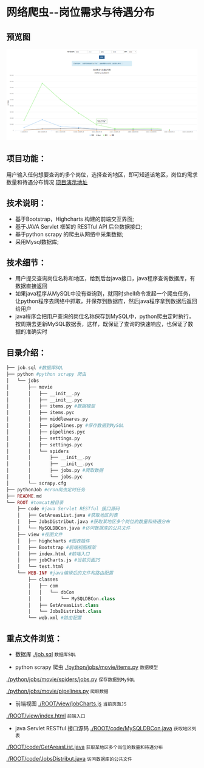 # 网络爬虫--岗位需求与待遇分布

## 预览图
![Screenshot](https://raw.githubusercontent.com/596008520/jobSalarys/master/preview.png)

## 项目功能：
用户输入任何想要查询的多个岗位，选择查询地区，即可知道该地区，岗位的需求数量和待遇分布情况 [项目演示地址](http://182.61.27.134:8080/view/index.html)

## 技术说明：
* 基于Bootstrap，Highcharts 构建的前端交互界面;<br>
* 基于JAVA Servlet 框架的 RESTful API  后台数据接口;<br>
* 基于python scrapy 的爬虫从网络中采集数据;<br>
* 采用Mysql数据库;<br>

## 技术细节：
* 用户提交查询岗位名称和地区，给到后台java接口，java程序查询数据库，有数据直接返回<br>
* 如果java程序从MySQL中没有查询到，就同时shell命令发起一个爬虫任务，让python程序去网络中抓取，并保存到数据库，然后java程序拿到数据后返回给用户<br>
* java程序会把用户查询的岗位名称保存到MySQL中，python爬虫定时执行，按周期去更新MySQL数据表，这样，既保证了查询的快速响应，也保证了数据的准确实时<br>

## 目录介绍：
```php
├── job.sql #数据库SQL
├── python #python scrapy 爬虫
│   └── jobs 
│       ├── movie 
│       │   ├── __init__.py 
│       │   ├── __init__.pyc 
│       │   ├── items.py #数据模型
│       │   ├── items.pyc 
│       │   ├── middlewares.py 
│       │   ├── pipelines.py #保存数据到MySQL
│       │   ├── pipelines.pyc 
│       │   ├── settings.py 
│       │   ├── settings.pyc 
│       │   └── spiders 
│       │       ├── __init__.py 
│       │       ├── __init__.pyc 
│       │       ├── jobs.py #爬取数据
│       │       └── jobs.pyc 
│       └── scrapy.cfg 
├── pythonJob #cron爬虫定时任务
├── README.md 
└── ROOT #tomcat根目录
    ├── code #java Servlet RESTful 接口源码
    │   ├── GetAreasList.java #获取地区列表
    │   ├── JobsDistribut.java #获取某地区多个岗位的数量和待遇分布
    │   └── MySQLDBCon.java #访问数据库的公共文件
    ├── view #视图文件
    │   ├── highcharts #图表插件
    │   ├── Bootstrap #前端视图框架
    │   ├── index.html #前端入口
    │   ├── jobCharts.js #当前页面JS
    │   └── test.html 
    └── WEB-INF #java编译后的文件和路由配置
        ├── classes 
        │   ├── com 
        │   │   └── dbCon 
        │   │       └── MySQLDBCon.class 
        │   ├── GetAreasList.class 
        │   └── JobsDistribut.class 
        └── web.xml #路由配置
```

## 重点文件浏览：

* 数据库
[./job.sql](https://github.com/596008520/jobSalarys/blob/master/job.sql) `数据库SQL`

* python scrapy 爬虫
[./python/jobs/movie/items.py](https://github.com/596008520/jobSalarys/blob/master/python/jobs/movie/items.py) `数据模型`

[./python/jobs/movie/spiders/jobs.py](https://github.com/596008520/jobSalarys/blob/master/python/jobs/movie/spiders/jobs.py) `保存数据到MySQL`

[./python/jobs/movie/pipelines.py](https://github.com/596008520/jobSalarys/blob/master/python/jobs/movie/pipelines.py) `爬取数据`


* 前端视图
[./ROOT/view/jobCharts.js](https://github.com/596008520/jobSalarys/blob/master/ROOT/view/jobCharts.js) `当前页面JS`

[./ROOT/view/index.html](https://github.com/596008520/jobSalarys/blob/master/ROOT/view/index.html) `前端入口`



* java Servlet RESTful 接口源码
[./ROOT/code/MySQLDBCon.java](https://github.com/596008520/jobSalarys/blob/master/ROOT/code/MySQLDBCon.java) `获取地区列表`

[./ROOT/code/GetAreasList.java](https://github.com/596008520/jobSalarys/blob/master/ROOT/code/GetAreasList.java) `获取某地区多个岗位的数量和待遇分布`

[./ROOT/code/JobsDistribut.java](https://github.com/596008520/jobSalarys/blob/master/ROOT/code/JobsDistribut.java) `访问数据库的公共文件`


